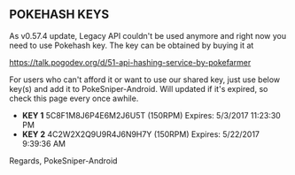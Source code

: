 ## POKEHASH KEYS

As v0.57.4 update, Legacy API couldn't be used anymore and right now you need to use Pokehash key. The key can be obtained by buying it at 

https://talk.pogodev.org/d/51-api-hashing-service-by-pokefarmer

For users who can't afford it or want to use our shared key, just use below key(s) and add it to PokeSniper-Android. Will updated if it's expired, so check this page every once awhile.

- **KEY 1**
5C8F1M8J6P4E6M2J6U5T (150RPM)
Expires: 5/3/2017 11:23:30 PM
- **KEY 2**
4C2W2X2Q9U9R4J6N9H7Y (150RPM)
Expires: 5/22/2017 9:39:36 AM

Regards,
PokeSniper-Android
